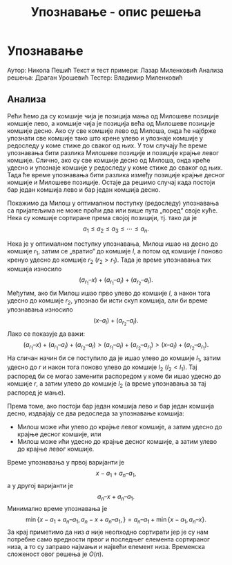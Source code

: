 ﻿---
title: Упознавање - опис решења
---

# Упознавање

Аутор: Никола Пешић
Текст и тест примери: Лазар Миленковић
Анализа решења: Драган Урошевић
Тестер: Владимир Миленковић

## Анализа

Рећи ћемо да су комшије чија је позиција мања од Милошеве позиције комшије лево, а комшије чија је позиција већа од Милошеве позиције комшије десно. Ако су све комшије лево од Милоша, онда ће најбрже упознати све комшије тако што крене улево и упознаје комшије у редоследу у коме стиже до сваког од њих. У том случају ће време упознавања бити разлика Милошеве позиције и позиције крајње левог комшије. Слично, ако су све комшије десно од Милоша, онда креће удесно и упознаје комшије у редоследу у коме стиже до сваког од њих. Тада ће време упознавања бити разлика између позиције крајње десног комшије и Милошеве позиције. Остаје да решимо случај када постоји бар један комшија лево и бар један комшија десно.

Покажимо да Милош у оптималном поступку (редоследу) упознавања са пријатељима не може проћи два или више пута „поред“ своје куће. Нека су комшије сортиране према својој позицији, тј. тако да је
$$
a_1 \leqslant a_2 \leqslant a_3 \leqslant \dotsb \leqslant a_n.
$$

Нека је у оптималном поступку упознавања, Милош ишао на десно до комшије ${r_1}$, затим се „вратио“ до кoмшије $l$, а потом од комшије ${l}$ поново кренуо удесно до комшије ${r_2}$ ($r_2 > r_1$). 
Тада је време упознавања тих комшија износило
$$
(a_{r_1} – x) + (a_{r_1} – a_l) + (a_{r_2} – a_{l}).
$$
Међутим, ако би Милош ишао прво улево до комшије $l$, а након тога удесно до комшије ${r_2}$, упознао би исти скуп комшија, али би време упознавања износило
$$
(x – a_l) + (a_{r_2} – a_{l}).
$$
Лако се показује да важи:
$$
(a_{r_1} – x) + (a_{r_1} – a_l) + (a_{r_2} – a_{l}) > 
(a_{r_1} – a_l) + (a_{r_2} – a_{r_1})  >
(x – a_l) + (a_{r_2} – a_{r_1}).
$$
На сличан начин би се поступило да је ишао улево до комшије ${l_1}$, затим удесно до $r$ и након тога поново улево до комшије ${l_2}$ ($l_2 < l_1$). Тај распоред би се могао заменити распоредом у коме би ишао удесно до комшије $r$, а затим улево до комшије ${l_2}$ (а време упознавања за тај распоред је мање). 

Према томе, ако постоји бар један комшија лево и бар један комшија десно, издвајају се два редоследа за упознавање комшија:

- Милош може ићи улево до крајње левог комшије, а затим удесно до крајње десног комшије, или
- Милош може ићи удесно до крајње десног комшије, а затим улево до крајње левог комшије.

Време упознавања у првој варијанти је
$$
x-a_1 + a_n – a_1,   
 $$
а у другој варијанти је
$$
a_n – x + a_n – a_1.
$$
Минимално време упознавања је
$$
\min\{ x-a_1 + a_n – a_1, a_n-x + a_n – a_1,\} = a_n – a_1 + \min\{x-a_1, a_n – x\}.
$$
За крај приметимо да низ $a$ није неопходно сортирати јер је су нам потребне само вредности првог и последњег елемента сортираног низа, а то су заправо најмањи и највећи елемент низа.
Временска сложеност овог решења је $O(n)$.


